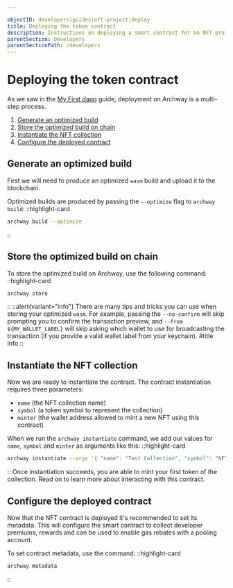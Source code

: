 ```yaml
---

objectID: developers|guides|nft-project|deploy
title: Deploying the token contract
description: Instructions on deploying a smart contract for an NFT project on Archway
parentSection: Developers
parentSectionPath: /developers
---
```


# Deploying the token contract

As we saw in the [My First dapp](../3.my-first-dapp/3.deploy.md) guide, deployment on Archway is a multi-step process.

1. [Generate an optimized build](#generate-an-optimized-build)
2. [Store the optimized build on chain](#store-the-optimized-build-on-chain)
3. [Instantiate the NFT collection](#instantiate-the-nft-collection)
4. [Configure the deployed contract](#configure-the-deployed-contract)

## Generate an optimized build

First we will need to produce an optimized `wasm` build and upload it to the blockchain.

Optimized builds are produced by passing the `--optimize` flag to `archway build`:
::highlight-card

```bash
archway build --optimize
```

::

## Store the optimized build on chain

To store the optimized build on Archway, use the following command:
::highlight-card

```bash
archway store
```

::
::alert{variant="info"}
There are many tips and tricks you can use when storing your optimized `wasm`. For example, passing the `--no-confirm` will skip prompting you to confirm the transaction preview, and `--from ${MY_WALLET_LABEL}` will skip asking which wallet to use for broadcasting the transaction (if you provide a valid wallet label from your keychain).
#title
Info
::

## Instantiate the NFT collection

Now we are ready to instantiate the contract. The contract instantiation requires three parameters:

- `name` (the NFT collection name)
- `symbol` (a token symbol to represent the collection)
- `minter` (the wallet address allowed to mint a new NFT using this contract)

When we run the `archway instantiate` command, we add our values for `name`, `symbol` and `minter` as arguments like this:
::highlight-card

```bash
archway instantiate --args '{ "name": "Test Collection", "symbol": "NFTEST", "minter": "archway1f395p0gg67mmfd5zcqvpnp9cxnu0hg6r9hfczq" }'
```

::
Once instantiation succeeds, you are able to mint your first token of the collection. Read on to learn more about interacting with this contract.

## Configure the deployed contract

Now that the NFT contract is deployed it's recommended to set its metadata. This will configure the smart contract to collect developer premiums, rewards and can be used to enable gas rebates with a pooling account.

To set contract metadata, use the command:
::highlight-card

```bash
archway metadata
```

::
